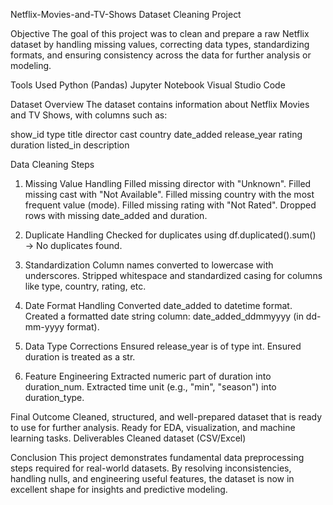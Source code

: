 Netflix-Movies-and-TV-Shows Dataset Cleaning Project

Objective
The goal of this project was to clean and prepare a raw Netflix dataset by handling missing values, correcting data types, standardizing formats, and ensuring consistency across the data for further analysis or modeling.

Tools Used
Python (Pandas)
Jupyter Notebook
Visual Studio Code

Dataset Overview
The dataset contains information about Netflix Movies and TV Shows, with columns such as:

show_id
type
title
director
cast
country
date_added
release_year
rating
duration
listed_in
description

Data Cleaning Steps
1. Missing Value Handling
Filled missing director with "Unknown".
Filled missing cast with "Not Available".
Filled missing country with the most frequent value (mode).
Filled missing rating with "Not Rated".
Dropped rows with missing date_added and duration.

3. Duplicate Handling
Checked for duplicates using df.duplicated().sum() → No duplicates found.

5. Standardization
Column names converted to lowercase with underscores.
Stripped whitespace and standardized casing for columns like type, country, rating, etc.

7. Date Format Handling
Converted date_added to datetime format.
Created a formatted date string column: date_added_ddmmyyyy (in dd-mm-yyyy format).

9. Data Type Corrections
Ensured release_year is of type int.
Ensured duration is treated as a str.

11. Feature Engineering
Extracted numeric part of duration into duration_num.
Extracted time unit (e.g., "min", "season") into duration_type.

Final Outcome
Cleaned, structured, and well-prepared dataset that is ready to use for further analysis.
Ready for EDA, visualization, and machine learning tasks.
Deliverables
Cleaned dataset (CSV/Excel)

Conclusion
This project demonstrates fundamental data preprocessing steps required for real-world datasets. By resolving inconsistencies, handling nulls, and engineering useful features, the dataset is now in excellent shape for insights and predictive modeling.
